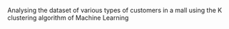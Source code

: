 Analysing the dataset of various types of customers in a mall using the K clustering algorithm of Machine Learning
